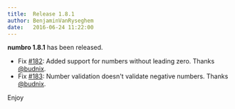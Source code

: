 ```yaml
---
title:  Release 1.8.1
author: BenjaminVanRyseghem
date:   2016-06-24 11:22:00
---
```


**numbro 1.8.1** has been released.

- Fix [#182](https://github.com/BenjaminVanRyseghem/numbro/pull/#182): Added support for numbers without leading zero. Thanks [@budnix](https://github.com/budnix).
- Fix [#183](https://github.com/BenjaminVanRyseghem/numbro/pull/#183): Number validation doesn't validate negative numbers. Thanks [@budnix](https://github.com/budnix).

Enjoy <i class="fa fa-smile-o">
